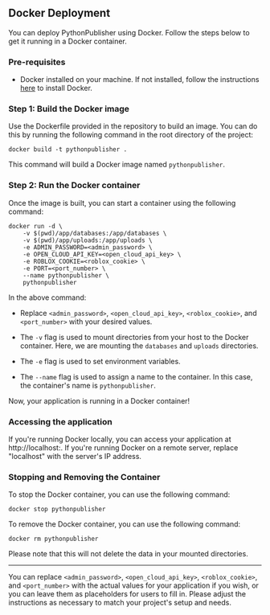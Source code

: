 ## Docker Deployment

You can deploy PythonPublisher using Docker. Follow the steps below to get it running in a Docker container.

### Pre-requisites

- Docker installed on your machine. If not installed, follow the instructions [here](https://docs.docker.com/get-docker/) to install Docker.

### Step 1: Build the Docker image

Use the Dockerfile provided in the repository to build an image. You can do this by running the following command in the root directory of the project:

```
docker build -t pythonpublisher .
```

This command will build a Docker image named `pythonpublisher`.

### Step 2: Run the Docker container

Once the image is built, you can start a container using the following command:

```
docker run -d \
    -v $(pwd)/app/databases:/app/databases \
    -v $(pwd)/app/uploads:/app/uploads \
    -e ADMIN_PASSWORD=<admin_password> \
    -e OPEN_CLOUD_API_KEY=<open_cloud_api_key> \
    -e ROBLOX_COOKIE=<roblox_cookie> \
    -e PORT=<port_number> \
    --name pythonpublisher \
    pythonpublisher
```

In the above command:

- Replace `<admin_password>`, `<open_cloud_api_key>`, `<roblox_cookie>`, and `<port_number>` with your desired values.

- The `-v` flag is used to mount directories from your host to the Docker container. Here, we are mounting the `databases` and `uploads` directories.

- The `-e` flag is used to set environment variables.

- The `--name` flag is used to assign a name to the container. In this case, the container's name is `pythonpublisher`.

Now, your application is running in a Docker container!

### Accessing the application

If you're running Docker locally, you can access your application at http://localhost:<PORT>. If you're running Docker on a remote server, replace "localhost" with the server's IP address.

### Stopping and Removing the Container

To stop the Docker container, you can use the following command:

```
docker stop pythonpublisher
```

To remove the Docker container, you can use the following command:

```
docker rm pythonpublisher
```

Please note that this will not delete the data in your mounted directories.

---

You can replace `<admin_password>`, `<open_cloud_api_key>`, `<roblox_cookie>`, and `<port_number>` with the actual values for your application if you wish, or you can leave them as placeholders for users to fill in. Please adjust the instructions as necessary to match your project's setup and needs.